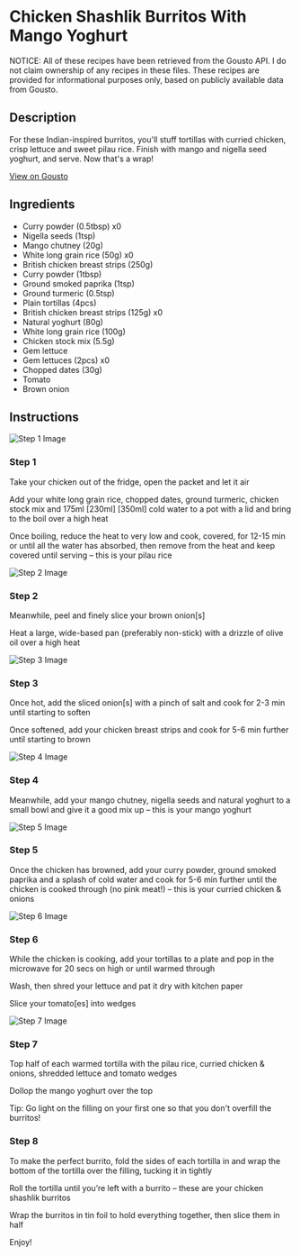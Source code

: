 # Chicken Shashlik Burritos With Mango Yoghurt

NOTICE: All of these recipes have been retrieved from the Gousto API. I do not claim ownership of any recipes in these files. These recipes are provided for informational purposes only, based on publicly available data from Gousto.

## Description

For these Indian-inspired burritos, you'll stuff tortillas with curried chicken, crisp lettuce and sweet pilau rice. Finish with mango and nigella seed yoghurt, and serve. Now that's a wrap! 

[View on Gousto](https://www.gousto.co.uk/recipes/cookbook/chicken-shashlik-burritos-with-mango-yoghurt)

## Ingredients

- Curry powder (0.5tbsp) x0
- Nigella seeds (1tsp)
- Mango chutney (20g)
- White long grain rice (50g) x0
- British chicken breast strips (250g)
- Curry powder (1tbsp)
- Ground smoked paprika (1tsp)
- Ground turmeric (0.5tsp)
- Plain tortillas (4pcs)
- British chicken breast strips (125g) x0
- Natural yoghurt (80g)
- White long grain rice (100g)
- Chicken stock mix (5.5g)
- Gem lettuce
- Gem lettuces (2pcs) x0
- Chopped dates (30g)
- Tomato
- Brown onion

## Instructions

![Step 1 Image](https://production-media.gousto.co.uk/cms/recipe-step-image/step-1-1602520201154-x200.jpg)

### Step 1

Take your chicken out of the fridge, open the packet and let it air

Add your white long grain rice, chopped dates, ground turmeric, chicken stock mix and 175ml <span class="text-purple">[230ml] </span><span class="text-danger">[350ml]</span> cold water to a pot with a lid and bring to the boil over a high heat

Once boiling, reduce the heat to very low and cook, covered, for 12-15 min or until all the water has absorbed, then remove from the heat and keep covered until serving – this is your pilau rice

![Step 2 Image](https://production-media.gousto.co.uk/cms/recipe-step-image/sliced-onion-on-board-1731414408897-x200.jpg)

### Step 2

Meanwhile, peel and finely slice your brown onion[s]

Heat a large, wide-based pan (preferably non-stick) with a drizzle of olive oil over a high heat

![Step 3 Image](https://production-media.gousto.co.uk/cms/recipe-step-image/step-3-1602520487249-x200.jpg)

### Step 3

Once hot, add the sliced onion[s] with a pinch of salt and cook for 2-3 min until starting to soften

Once softened, add your chicken breast strips and cook for 5-6 min further until starting to brown

![Step 4 Image](https://production-media.gousto.co.uk/cms/recipe-step-image/step-4-1602520505110-x200.jpg)

### Step 4

Meanwhile, add your mango chutney, nigella seeds and natural yoghurt to a small bowl and give it a good mix up – this is your mango yoghurt

![Step 5 Image](https://production-media.gousto.co.uk/cms/recipe-step-image/step-5-1602520518346-x200.jpg)

### Step 5

Once the chicken has browned, add your curry powder, ground smoked paprika and a splash of cold water and cook for 5-6 min further until the chicken is cooked through (no pink meat!) – this is your curried chicken & onions

![Step 6 Image](https://production-media.gousto.co.uk/cms/recipe-step-image/Step-6-1625658133466-x200.jpg)

### Step 6

While the chicken is cooking, add your tortillas to a plate and pop in the microwave for 20 secs on high or until warmed through

Wash, then shred your lettuce and pat it dry with kitchen paper

Slice your tomato[es] into wedges

![Step 7 Image](https://production-media.gousto.co.uk/cms/recipe-step-image/step-7-1602520549093-x200.jpg)

### Step 7

Top half of each warmed tortilla with the pilau rice, curried chicken & onions, shredded lettuce and tomato wedges

Dollop the mango yoghurt over the top

Tip: Go light on the filling on your first one so that you don't overfill the burritos!

### Step 8

To make the perfect burrito, fold the sides of each tortilla in and wrap the bottom of the tortilla over the filling, tucking it in tightly

Roll the tortilla until you’re left with a burrito – these are your chicken shashlik burritos

Wrap the burritos in tin foil to hold everything together, then slice them in half

Enjoy!

